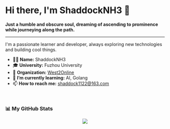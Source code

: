 # Hi there, I'm ShaddockNH3 👋

**Just a humble and obscure soul, dreaming of ascending to prominence while journeying along the path.**

---

I'm a passionate learner and developer, always exploring new technologies and building cool things.

- 🧑‍💻 **Name:** ShaddockNH3
- 🎓 **University:** Fuzhou University
- 🏢 **Organization:** [West2Online](https://github.com/west2-online)
- 🌱 **I’m currently learning:** AI, Golang
- 📫 **How to reach me:** shaddock1122@163.com

<br/>

### 📊 My GitHub Stats

<p align="center">
  <img src="https://github-readme-stats.vercel.app/api?username=ShaddockNH3&show_icons=true&theme=tokyonight&rank_icon=github&hide_border=true" />
</p>
